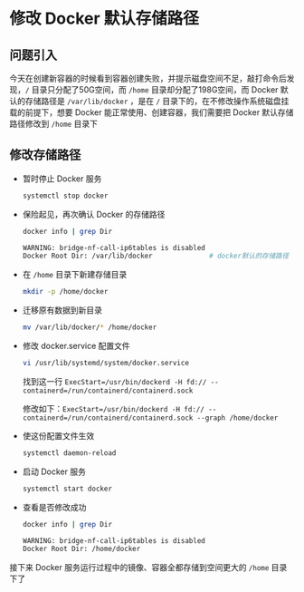 # 修改 Docker 默认存储路径

## 问题引入

今天在创建新容器的时候看到容器创建失败，并提示磁盘空间不足，敲打命令后发现，`/` 目录只分配了50G空间，而 `/home` 目录却分配了198G空间，而 Docker 默认的存储路径是 `/var/lib/docker` ，是在 `/` 目录下的，在不修改操作系统磁盘挂载的前提下，想要 Docker 能正常使用、创建容器，我们需要把 Docker 默认存储路径修改到 `/home` 目录下



## 修改存储路径

- 暂时停止 Docker 服务

  ```bash
  systemctl stop docker
  ```

- 保险起见，再次确认 Docker 的存储路径

  ```bash
  docker info | grep Dir
  
  WARNING: bridge-nf-call-ip6tables is disabled
  Docker Root Dir: /var/lib/docker              # docker默认的存储路径
  ```

- 在 `/home` 目录下新建存储目录

  ```bash
  mkdir -p /home/docker
  ```

- 迁移原有数据到新目录

  ```bash
  mv /var/lib/docker/* /home/docker
  ```

- 修改 docker.service 配置文件

  ```bash
  vi /usr/lib/systemd/system/docker.service
  ```

  找到这一行 `ExecStart=/usr/bin/dockerd -H fd:// --containerd=/run/containerd/containerd.sock`

  修改如下：`ExecStart=/usr/bin/dockerd -H fd:// --containerd=/run/containerd/containerd.sock --graph /home/docker`

- 使这份配置文件生效

  ```bash
  systemctl daemon-reload
  ```

- 启动 Docker 服务

  ```bash
  systemctl start docker
  ```

- 查看是否修改成功

  ```bash
  docker info | grep Dir
  
  WARNING: bridge-nf-call-ip6tables is disabled
  Docker Root Dir: /home/docker
  ```



接下来 Docker 服务运行过程中的镜像、容器全都存储到空间更大的 `/home` 目录下了